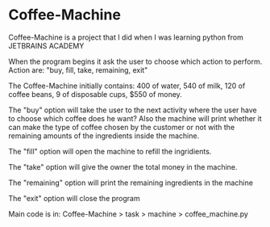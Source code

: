 # Coffee-Machine
Coffee-Machine is a project that I did when I was learning python from JETBRAINS ACADEMY

When the program begins it ask the user to choose which action to perform. Action are: "buy, fill, take, remaining, exit"

The Coffee-Machine initially contains:
400 of water,
540 of milk,
120 of coffee beans,
9 of disposable cups,
$550 of money.

The "buy" option will take the user to the next activity where the user have to choose which coffee does he want? Also the machine will print
whether it can make the type of coffee chosen by the customer or not with the remaining amounts of the ingredients inside the machine.

The "fill" option will open the machine to refill the ingridients.

The "take" option will give the owner the total money in the machine.

The "remaining" option will print the remaining ingredients in the machine

The "exit" option will close the program


Main code is in: Coffee-Machine > task > machine > coffee_machine.py

